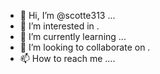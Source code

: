 - 👋 Hi, I’m @scotte313 ...
- 👀 I’m interested in .
- 🌱 I’m currently learning ...
- 💞️ I’m looking to collaborate on .
- 📫 How to reach me ....

<!---
scotte313/scotte313 is a ✨ special ✨ repository because its `README.md` (this file) appears on your GitHub profile.
You can click the Preview link to take a look at your changes.
--->
